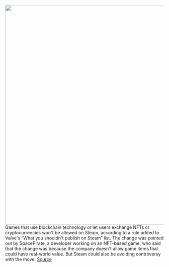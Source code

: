 <img src='https://cdn.vox-cdn.com/thumbor/cI6jlkWomB7ugO-6_RvMgj0glo4=/0x0:1820x1213/1200x800/filters:focal(765x462:1055x752)/cdn.vox-cdn.com/uploads/chorus_image/image/70000612/acastro_180509_1777_steam_0001.0.0.jpg' width='700px' /><br/>
Games that use blockchain technology or let users exchange NFTs or cryptocurrencies won't be allowed on Steam, according to a rule added to Valve's “What you shouldn't publish on Steam” list. The change was pointed out by SpacePirate, a developer working on an NFT-based game, who said that the change was because the company doesn't allow game items that could have real-world value. But Steam could also be avoiding controversy with the move.
<a href='https://www.theverge.com/2021/10/15/22728425/valve-steam-blockchain-nft-crypto-ban-games-age-of-rust'> Source <a/>